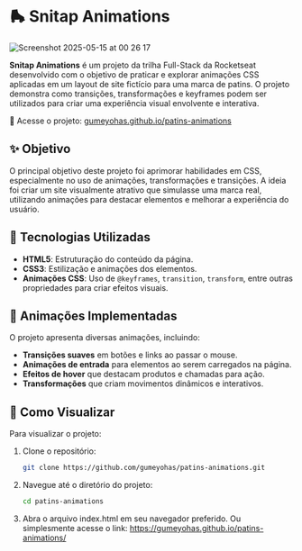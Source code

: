 # 🛼 Snitap Animations
![Screenshot 2025-05-15 at 00 26 17](https://github.com/user-attachments/assets/2f3cf51b-34ad-441d-b7b5-7e898592b65a)

**Snitap Animations** é um projeto da trilha Full-Stack da Rocketseat desenvolvido com o objetivo de praticar e explorar animações CSS aplicadas em um layout de site fictício para uma marca de patins. O projeto demonstra como transições, transformações e keyframes podem ser utilizados para criar uma experiência visual envolvente e interativa.

🔗 Acesse o projeto: [gumeyohas.github.io/patins-animations](https://gumeyohas.github.io/patins-animations/)

## ✨ Objetivo

O principal objetivo deste projeto foi aprimorar habilidades em CSS, especialmente no uso de animações, transformações e transições. A ideia foi criar um site visualmente atrativo que simulasse uma marca real, utilizando animações para destacar elementos e melhorar a experiência do usuário.

## 🎨 Tecnologias Utilizadas

- **HTML5**: Estruturação do conteúdo da página.
- **CSS3**: Estilização e animações dos elementos.
- **Animações CSS**: Uso de `@keyframes`, `transition`, `transform`, entre outras propriedades para criar efeitos visuais.

## 🧩 Animações Implementadas

O projeto apresenta diversas animações, incluindo:

- **Transições suaves** em botões e links ao passar o mouse.
- **Animações de entrada** para elementos ao serem carregados na página.
- **Efeitos de hover** que destacam produtos e chamadas para ação.
- **Transformações** que criam movimentos dinâmicos e interativos.

## 🚀 Como Visualizar

Para visualizar o projeto:

1. Clone o repositório:
   ```bash
   git clone https://github.com/gumeyohas/patins-animations.git
   ```
2. Navegue até o diretório do projeto:
   ```bash
   cd patins-animations
   ```
3. Abra o arquivo index.html em seu navegador preferido.
Ou simplesmente acesse o link: https://gumeyohas.github.io/patins-animations/

